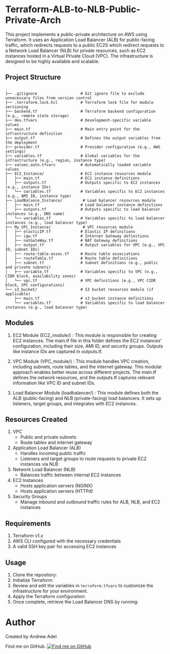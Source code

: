 # Terraform-ALB-to-NLB-Public-Private-Arch
This project implements a public-private architecture on AWS using Terraform. It uses an Application Load Balancer (ALB) for public-facing traffic, which redirects requests to a public EC2S which redirect requests to a Network Load Balancer (NLB) for private resources, such as EC2 instances hosted in a Virtual Private Cloud (VPC). The infrastructure is designed to be highly available and scalable.

## Project Structure

```plaintext
.
├── .gitignore                   # Git ignore file to exclude unnecessary files from version control
├── .terraform.lock.hcl          # Terraform lock file for module versioning
├── backend.tf                   # Terraform backend configuration (e.g., remote state storage)
├── dev.tfvars                   # Development-specific variable values
├── main.tf                      # Main entry point for the infrastructure definition
├── output.tf                    # Defines the output variables from the deployment
├── provider.tf                  # Provider configuration (e.g., AWS settings)
├── variables.tf                 # Global variables for the infrastructure (e.g., region, instance type)
├── values.auto.tfvars           # Automatically loaded variable values
├── EC2_Instance/                # EC2 instance resources module
│   ├── main.tf                  # EC2 instance definitions
│   ├── outputs.tf               # Outputs specific to EC2 instances (e.g., instance IDs)
│   └── variables.tf             # Variables specific to EC2 instances (e.g., AMI ID, instance type)
├── LoadBalance_Instance/         # Load balancer resources module
│   ├── main.tf                  # Load balancer instance definitions
│   ├── outputs.tf               # Outputs specific to load balancer instances (e.g., DNS name)
│   └── variables.tf             # Variables specific to load balancer instances (e.g., load balancer type)
├── My_VPC_Instance/              # VPC resources module
│   ├── elasticIP.tf             # Elastic IP definitions
│   ├── igw.tf                   # Internet Gateway definitions
│   ├── natGateWay.tf            # NAT Gateway definitions
│   ├── output.tf                # Output variables for VPC (e.g., VPC ID, subnet IDs)
│   ├── route-table-assoc.tf     # Route table associations
│   ├── routeTable.tf            # Route table definitions
│   ├── subnet.tf                # Subnet definitions (e.g., public and private subnets)
│   ├── variable.tf              # Variables specific to VPC (e.g., CIDR block, availability zones)
│   └── vpc.tf                   # VPC definitions (e.g., VPC CIDR block, VPC configurations)
└── s3_bucket/                   # S3 bucket resources module (if applicable)
    ├── main.tf                  # s3_bucket instance definitions
    └── variables.tf             # Variables specific to load balancer instances (e.g., load balancer type)
```
## Modules
1. EC2 Module (EC2_module/) : This module is responsible for creating EC2 instances. The main.tf file in this folder defines the EC2 instances' configuration, including their size, AMI ID, and security groups. Outputs like instance IDs are captured in outputs.tf.

2. VPC Module (VPC_module/) : This module handles VPC creation, including subnets, route tables, and the internet gateway. This modular approach enables better reuse across different projects. The main.tf defines the network resources, and the outputs.tf captures relevant information like VPC ID and subnet IDs.

3. Load Balancer Module (loadbalancer/) : This module defines both the ALB (public-facing) and NLB (private-facing) load balancers. It sets up listeners, target groups, and integrates with EC2 instances.

## Resources Created
1. VPC
    * Public and private subnets
    * Route tables and internet gateway
2. Application Load Balancer (ALB)
    * Handles incoming public traffic
    * Listeners and target groups to route requests to private EC2 instances via NLB
3. Network Load Balancer (NLB)
    * Balances traffic between internal EC2 instances
4. EC2 Instances
    * Hosts application servers (NGINX)
    * Hosts application servers (HTTPd)
5. Security Groups
    * Manage inbound and outbound traffic rules for ALB, NLB, and EC2 instances
  
## Requirements

1. Terraform v1.x
2. AWS CLI configured with the necessary credentials
3. A valid SSH key pair for accessing EC2 instances

## Usage
1. Clone the repository:
2. Initialize Terraform:
3. Review and edit the variables in `terraform.tfvars` to customize the infrastructure for your environment.
4. Apply the Terraform configuration:
5. Once complete, retrieve the Load Balancer DNS by running:


# Author
Created by Andrew Adel

Find me on GitHub.
[![Find me on GitHub](https://img.shields.io/badge/GitHub-Profile-blue?logo=github)](https://github.com/Andrew-Adel)
